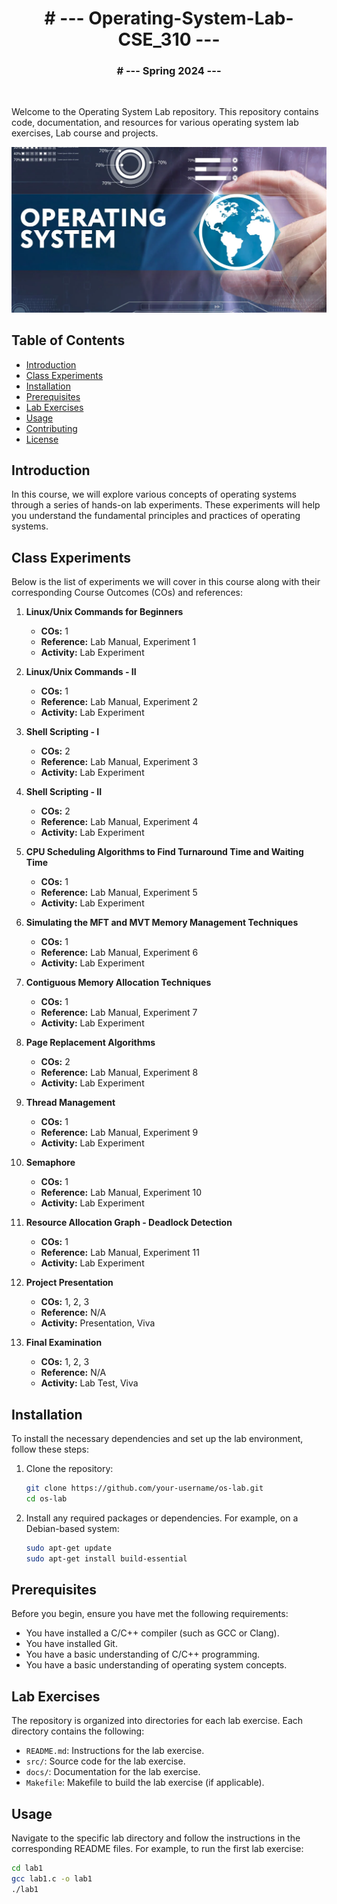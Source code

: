 <h1 align="center"># --- Operating-System-Lab-CSE_310 ---</h1>
<h3 align="center"># --- Spring 2024 ---</h3>
<br />

Welcome to the Operating System Lab repository. This repository contains code, documentation, and resources for various operating system lab exercises, Lab course and projects.

![OS Lab](oslabbanner.png)

## Table of Contents

- [Introduction](#introduction)
- [Class Experiments](#class-experiments)
- [Installation](#installation)
- [Prerequisites](#prerequisites)
- [Lab Exercises](#lab-exercises)
- [Usage](#usage)
- [Contributing](#contributing)
- [License](#license)

## Introduction

In this course, we will explore various concepts of operating systems through a series of hands-on lab experiments. These experiments will help you understand the fundamental principles and practices of operating systems.

## Class Experiments

Below is the list of experiments we will cover in this course along with their corresponding Course Outcomes (COs) and references:

1. **Linux/Unix Commands for Beginners**
   - **COs:** 1
   - **Reference:** Lab Manual, Experiment 1
   - **Activity:** Lab Experiment

2. **Linux/Unix Commands - II**
   - **COs:** 1
   - **Reference:** Lab Manual, Experiment 2
   - **Activity:** Lab Experiment

3. **Shell Scripting - I**
   - **COs:** 2
   - **Reference:** Lab Manual, Experiment 3
   - **Activity:** Lab Experiment

4. **Shell Scripting - II**
   - **COs:** 2
   - **Reference:** Lab Manual, Experiment 4
   - **Activity:** Lab Experiment

5. **CPU Scheduling Algorithms to Find Turnaround Time and Waiting Time**
   - **COs:** 1
   - **Reference:** Lab Manual, Experiment 5
   - **Activity:** Lab Experiment

6. **Simulating the MFT and MVT Memory Management Techniques**
   - **COs:** 1
   - **Reference:** Lab Manual, Experiment 6
   - **Activity:** Lab Experiment

7. **Contiguous Memory Allocation Techniques**
   - **COs:** 1
   - **Reference:** Lab Manual, Experiment 7
   - **Activity:** Lab Experiment

8. **Page Replacement Algorithms**
   - **COs:** 2
   - **Reference:** Lab Manual, Experiment 8
   - **Activity:** Lab Experiment

9. **Thread Management**
   - **COs:** 1
   - **Reference:** Lab Manual, Experiment 9
   - **Activity:** Lab Experiment

10. **Semaphore**
    - **COs:** 1
    - **Reference:** Lab Manual, Experiment 10
    - **Activity:** Lab Experiment

11. **Resource Allocation Graph - Deadlock Detection**
    - **COs:** 1
    - **Reference:** Lab Manual, Experiment 11
    - **Activity:** Lab Experiment

12. **Project Presentation**
    - **COs:** 1, 2, 3
    - **Reference:** N/A
    - **Activity:** Presentation, Viva

13. **Final Examination**
    - **COs:** 1, 2, 3
    - **Reference:** N/A
    - **Activity:** Lab Test, Viva


## Installation

To install the necessary dependencies and set up the lab environment, follow these steps:

1. Clone the repository:

    ```bash
    git clone https://github.com/your-username/os-lab.git
    cd os-lab
    ```

2. Install any required packages or dependencies. For example, on a Debian-based system:

    ```bash
    sudo apt-get update
    sudo apt-get install build-essential
    ```
## Prerequisites

Before you begin, ensure you have met the following requirements:

- You have installed a C/C++ compiler (such as GCC or Clang).
- You have installed Git.
- You have a basic understanding of C/C++ programming.
- You have a basic understanding of operating system concepts.

## Lab Exercises

The repository is organized into directories for each lab exercise. Each directory contains the following:

- `README.md`: Instructions for the lab exercise.
- `src/`: Source code for the lab exercise.
- `docs/`: Documentation for the lab exercise.
- `Makefile`: Makefile to build the lab exercise (if applicable).



## Usage

Navigate to the specific lab directory and follow the instructions in the corresponding README files. For example, to run the first lab exercise:

```bash
cd lab1
gcc lab1.c -o lab1
./lab1
